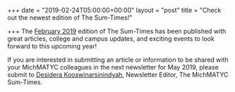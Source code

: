 +++
date = "2019-02-24T05:00:00+00:00"
layout = "post"
title = "Check out the newest edition of The Sum-Times!"

+++
The [February 2019](https://michmatyc.netlify.com/uploads/MichMatycNewsletterFebruary2019.pdf) edition of The Sum-Times has been published with great articles, college and campus updates, and exciting events to look forward to this upcoming year!

If you are interested in submitting an article or information to be shared with your MichMATYC colleagues in the next newsletter for May 2019, please submit to [Desidera Kooswinarsinindyah](mailto:Koowinarsinindyahd@macomb.edu), Newsletter Editor, The MichMATYC Sum-Times.